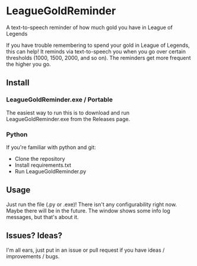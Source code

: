 # LeagueGoldReminder
A text-to-speech reminder of how much gold you have in League of Legends

If you have trouble remembering to spend your gold in League of Legends, this can help! 
It reminds via text-to-speech you when you go over certain thresholds (1000, 1500, 2000, and so on). 
The reminders get more frequent the higher you go. 

## Install

### LeagueGoldReminder.exe / Portable
The easiest way to run this is to download and run LeagueGoldReminder.exe from the Releases page.

### Python
If you're familiar with python and git:
- Clone the repository
- Install requirements.txt
- Run LeagueGoldReminder.py

## Usage
Just run the file (.py or .exe)! There isn't any configurability right now. Maybe there will be in the future. The window shows some info log messages, but that's about it.

## Issues? Ideas?
I'm all ears, just put in an issue or pull request if you have ideas / improvements / bugs.

